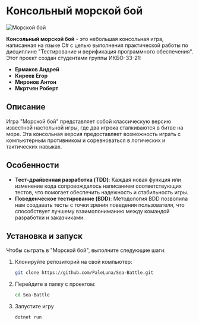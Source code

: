 # Консольный морской бой

![Морской бой](https://i.postimg.cc/KjKcJ8wk/task-name-epic-naval-battle-of-2010s-naval-cruisers-in-oil-painting-styletask-descriptioncreat-64154.png)

**Консольный морской бой** - это небольшая консольная игра, написанная на языке C# с целью выполнения практической работы по дисциплине "Тестирование и верификация программного обеспечения". Этот проект создан студентами группы ИКБО-33-21:

- **Ермаков Андрей**
- **Киреев Егор**
- **Миронов Антон**
- **Мкртчян Роберт**

## Описание

Игра "Морской бой" представляет собой классическую версию известной настольной игры, где два игрока сталкиваются в битве на море. Эта консольная версия предоставляет возможность играть с компьютерным противником и соревноваться в логических и тактических навыках.

## Особенности

- **Тест-драйвенная разработка (TDD)**: Каждая новая функция или изменение кода сопровождалось написанием соответствующих тестов, что помогает обеспечить надежность и стабильность игры.
- **Поведенческое тестирование (BDD)**: Методология BDD позволила нам создавать тесты с точки зрения поведения пользователя, что способствует лучшему взаимопониманию между командой разработки и заказчиками.

## Установка и запуск

Чтобы сыграть в "Морской бой", выполните следующие шаги:

1. Клонируйте репозиторий на свой компьютер:

   ```bash
   git clone https://github.com/PaleLuna/Sea-Battle.git
   ```
2. Перейдите в папку с проектом:
   ```bash
   cd Sea-Battle
   ```
3. Запустите игру
   ```bash
   dotnet run
   ```
   
